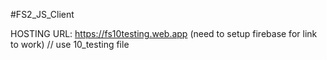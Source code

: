 #FS2_JS_Client

HOSTING URL: https://fs10testing.web.app (need to setup firebase for link to work) // use 10_testing file
